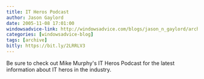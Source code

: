 ```yaml
---
title: IT Heros Podcast
author: Jason Gaylord
date: 2005-11-08 17:01:00
windowsadvice-link: http://windowsadvice.com/blogs/jason_n_gaylord/archive/2005/11/08/IT-Heros-Show-001.aspx
categories: [windowsadvice-blog]
tags: [archive]
bitly: https://bit.ly/2LRRLV3
---
```


Be sure to check out Mike Murphy's IT Heros Podcast for the latest information about IT heros in the industry.